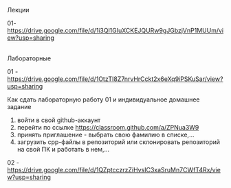 Лекции

01- https://drive.google.com/file/d/1i3Ql1GIuXCKEJQURw9gJGbzjVnP1MUUm/view?usp=sharing 
</br></br>


Лабораторные

01 - https://drive.google.com/file/d/1OtzTI8Z7nrvHrCckt2x6eXq9iPSKuSar/view?usp=sharing 

Как сдать лабораторную работу 01 и индивидуальное домашнее задание
1) войти в свой github-аккаунт
2) перейти по ссылке https://classroom.github.com/a/ZPNua3W9
3) принять приглашение - выбрать свою фамилию в списке,...
4) загрузить cpp-файлы в репозиторий
    или склонировать репозиторий на свой ПК и работать в нем,...
   
02 - https://drive.google.com/file/d/1QZptcczrzZiHvsIC3xaSruMn7CWfT4Rx/view?usp=sharing

